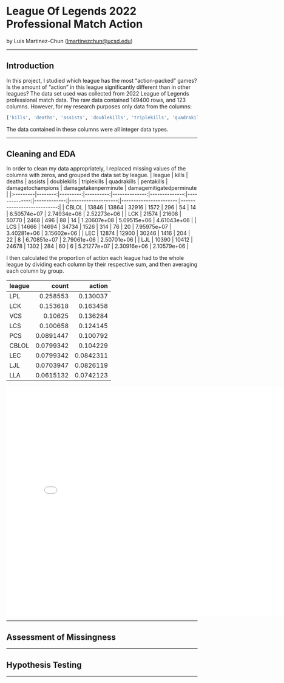# League Of Legends 2022 Professional Match Action

by Luis Martinez-Chun (lmartinezchun@ucsd.edu)

---

## Introduction

In this project, I studied which league has the most “action-packed” games? Is the amount of “action” in this league significantly different than in other leagues?
The data set used was collected from 2022 League of Legends professional match data.
The raw data contained 149400 rows, and 123 columns. However, for my research purposes only data from the columns:
```py
['kills', 'deaths', 'assists', 'doublekills', 'triplekills', 'quadrakills', 'pentakills', 'damagetochampions', 'damagetakenperminute', 'damagemitigatedperminute']
```
The data contained in these columns were all integer data types.




---

## Cleaning and EDA

In order to clean my data appropriately, I replaced missing values of the columns with zeros, and grouped the data set by league.
| league   |   kills |   deaths |   assists |   doublekills |   triplekills |   quadrakills |   pentakills |   damagetochampions |   damagetakenperminute |   damagemitigatedperminute |
|:---------|--------:|---------:|----------:|--------------:|--------------:|--------------:|-------------:|--------------------:|-----------------------:|---------------------------:|
| CBLOL    |   13846 |    13864 |     32916 |          1572 |           296 |            54 |           14 |         6.50574e+07 |            2.74934e+06 |                2.52273e+06 |
| LCK      |   21574 |    21608 |     50770 |          2468 |           496 |            88 |           14 |         1.20607e+08 |            5.09515e+06 |                4.61043e+06 |
| LCS      |   14666 |    14694 |     34734 |          1526 |           314 |            76 |           20 |         7.95975e+07 |            3.40281e+06 |                3.15602e+06 |
| LEC      |   12874 |    12900 |     30246 |          1416 |           204 |            22 |            8 |         6.70851e+07 |            2.79061e+06 |                2.50701e+06 |
| LJL      |   10390 |    10412 |     24678 |          1302 |           284 |            60 |            6 |         5.21277e+07 |            2.30916e+06 |                2.10579e+06 |

I then calculated the proportion of action each league had to the whole league by dividing each column by their respective sum, and then averaging each column by group.

| league   |     count |    action |
|:---------|----------:|----------:|
| LPL      | 0.258553  | 0.130037  |
| LCK      | 0.153618  | 0.163458  |
| VCS      | 0.10625   | 0.136284  |
| LCS      | 0.100658  | 0.124145  |
| PCS      | 0.0891447 | 0.100792  |
| CBLOL    | 0.0799342 | 0.104229  |
| LEC      | 0.0799342 | 0.0842311 |
| LJL      | 0.0703947 | 0.0826119 |
| LLA      | 0.0615132 | 0.0742123 |

<iframe src="assets/matchesCountsAndAction.html" width=800 height=600 frameBorder=0></iframe>

---

## Assessment of Missingness



---

## Hypothesis Testing


---
